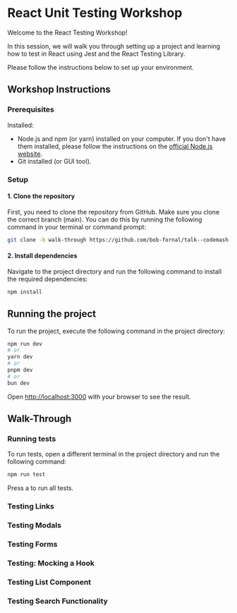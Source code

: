 # React Unit Testing Workshop

Welcome to the React Testing Workshop!

In this session, we will walk you through setting up a project and learning how to test in React using Jest and the React Testing Library.

Please follow the instructions below to set up your environment.

## Workshop Instructions

### Prerequisites

Installed:

* Node.js and npm (or yarn) installed on your computer. If you don't have them installed, please follow the instructions on the [official Node.js website](https://nodejs.org/en/download/).
* Git installed (or GUI tool).

### Setup

#### 1. Clone the repository

First, you need to clone the repository from GitHub. Make sure you clone the correct branch (main). You can do this by running the following command in your terminal or command prompt:

```bash
git clone -b walk-through https://github.com/bob-fornal/talk--codemash-2024-workshop--react-unit-testing.git
```

#### 2. Install dependencies

Navigate to the project directory and run the following command to install the required dependencies:

```bash
npm install
```

## Running the project

To run the project, execute the following command in the project directory:

```bash
npm run dev
# or
yarn dev
# or
pnpm dev
# or
bun dev
```

Open [http://localhost:3000](http://localhost:3000) with your browser to see the result.

## Walk-Through

### Running tests

To run tests, open a different terminal in the project directory and run the following command:

```bash
npm run test
```

Press a to run all tests.

### Testing Links

### Testing Modals

### Testing Forms

### Testing: Mocking a Hook

### Testing List Component

### Testing Search Functionality
